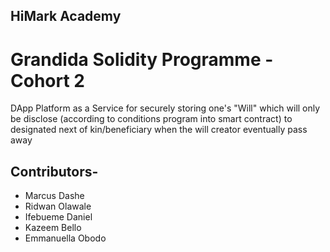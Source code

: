 ## HiMark Academy

# Grandida Solidity Programme - Cohort 2

DApp Platform as a Service for securely storing one's "Will" which will only be disclose (according to conditions program into smart contract) to designated next of kin/beneficiary when the will creator eventually pass away

## Contributors-

- Marcus Dashe
- Ridwan Olawale
- Ifebueme Daniel
- Kazeem Bello
- Emmanuella Obodo
